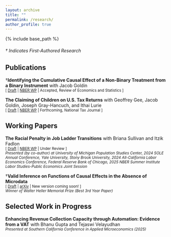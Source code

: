 ```yaml
---
layout: archive
title: ""
permalink: /research/
author_profile: true
---
```


{% include base_path %}

###### &dagger; Indicates First-Authored Research

## Publications 

 
&dagger;**Identifying the Cumulative Causal Effect of a Non-Binary Treatment from a Binary Instrument** with Jacob Goldin <br />
<small>[ [Draft][cce_draft_link] | [NBER WP][cce_nber_wp] | Accepted, Review of Economics and Statistics ] </small>

[cce_draft_link]: https://vedant-vohra.github.io/files/CCE.pdf

[cce_nber_wp]: https://www.nber.org/papers/w32425 

**The Claiming of Children on U.S. Tax Returns** with Geoffrey Gee, Jacob Goldin, Joseph Gray-Hancuch, and Ithai Lurie <br/>
<small>[ [Draft][children_claiming] | [NBER WP][children_claiming_nber_wp] | Forthcoming, National Tax Journal ] </small>

[children_claiming]: https://vedant-vohra.github.io/files/child-claiming.pdf

[children_claiming_nber_wp]: https://www.nber.org/papers/w33277

## Working Papers

**The Racial Penalty in Job Ladder Transitions** with Briana Sullivan and Itzik Fadlon <br /> 
<small>[ [Draft][penalty_draft_link] | [NBER WP][penalty_nber_wp] | Under Review ]  <br /> </small>
*<small>Presented (by co-author) at University of Michigan Population Studies Center, 2024 SOLE Annual Conference, Yale
University, Stony Brook University, 2024 All-California Labor Economics Conference, Federal Reserve Bank of Chicago, 2025 NBER Summer Institute Labor Studies-Public Economics Joint Session </small>*


[penalty_draft_link]: https://vedant-vohra.github.io/files/racial_penalty.pdf

[penalty_nber_wp]: https://www.nber.org/papers/w34058 

&dagger;**Valid Inference on Functions of Causal Effects in the Absence of Microdata** <br />
<small>[ [Draft][inference_no_data_draft_link] | [arXiv][inference_no_data_arxiv] | New version coming soon! ] <br /> </small>
*<small>Winner of Walter Heller Memorial Prize (Best 3rd Year Paper)</small>*

[inference_no_data_draft_link]: https://vedant-vohra.github.io/files/inference-no-data.pdf

[inference_no_data_arxiv]: https://arxiv.org/abs/2410.00217


##  Selected Work in Progress 

**Enhancing Revenue Collection Capacity through Automation: Evidence from a VAT** with Bhanu Gupta and Tejaswi Velayudhan <br /> 
*<small>Presented at Southern California Conference in Applied Microeconomics (2025)</small>*

